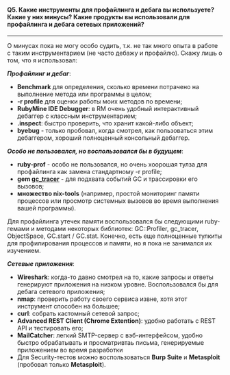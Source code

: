 #### Q5. Какие инструменты для профайлинга и дебага вы используете? Какие у них минусы? Какие продукты вы использовали для профайлинга и дебага сетевых приложений?

---

О минусах пока не могу особо судить, т.к. не так много опыта в работе с таким инструментарием (не часто дебажу и профайлю). Скажу лишь о том, что я использовал:

***Профайлинг и дебаг***:

- **Benchmark** для определения, сколько времени потрачено на выполнение метода или программы в целом;
- **-r profile** для оценки работы моих методов по времени;
- **RubyMine IDE Debugger**: в RM очень удобный интерактивный дебаггер с классным инструментарием;
- **.inspect**: быстро проверить, что хранит какой-либо объект;
- **byebug** - только пробовал, когда смотрел, как пользоваться этим дебаггером, хороший полноценный консольный дебаггер.

***Особо не пользовался, но воспользовался бы в будущем***:

- **ruby-prof** - особо не пользовался, но очень хоорошая тулза для профайлинга как замена стандартному -r profile;
- **gem [gc_tracer](https://github.com/ko1/gc_tracer)** - для подхвата событий GC и трассировки его вызовов;
- **множество nix-tools** (например, простой мониторинг памяти процессов или просмотр системных вызовов во время выполнения вашей программы).
  
Для профайлинга утечек памяти воспользовался бы следующими ruby-гемами и методами некоторых библиотек: GC::Profiler, gc_tracer, ObjectSpace, GC.start / GC.stat. Конечно, есть еще полноценные тулкиты для профилирования процессов и памяти, но я пока не занимался их изучением.

***Сетевые приложения***:

- **Wireshark**: когда-то давно смотрел на то, какие запросы и ответы генерируют приложения на низком уровне. Воспользовался бы для дебага сетевого приложения;
- **nmap**: проверить работу своего сервиса извне, хотя этот инструмент способен на большее;
- **curl**: собрать кастомный сетевой запрос;
- **Advanced REST Client (Chrome Extention)**: удобно работать с REST API и тестировать его;
- **MailCatcher**: легкий SMTP-сервер с вэб-интерфейсом, удобно быстро обрабатывать и просматривтаь письма, генерируемые приложением во время разработки
- Для Security-тестов можно воспользоваться **Burp Suite** и **Metasploit** (пробовал только **Metasploit**).
